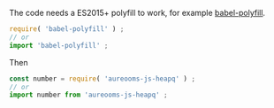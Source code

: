 The code needs a ES2015+ polyfill to work, for example
[babel-polyfill](https://babeljs.io/docs/usage/polyfill).
```js
require( 'babel-polyfill' ) ;
// or
import 'babel-polyfill' ;
```

Then
```js
const number = require( 'aureooms-js-heapq' ) ;
// or
import number from 'aureooms-js-heapq' ;
```
